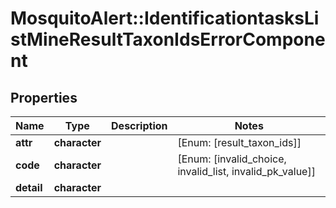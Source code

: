 # MosquitoAlert::IdentificationtasksListMineResultTaxonIdsErrorComponent


## Properties
Name | Type | Description | Notes
------------ | ------------- | ------------- | -------------
**attr** | **character** |  | [Enum: [result_taxon_ids]] 
**code** | **character** |  | [Enum: [invalid_choice, invalid_list, invalid_pk_value]] 
**detail** | **character** |  | 


